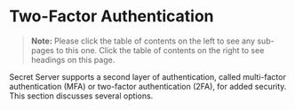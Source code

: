 [title]: # (Two-Factor Authentication)
[tags]: # (Authentication, Credentials, 2FA)
[priority]: #

# Two-Factor Authentication

> **Note:** Please click the table of contents on the left to see any sub-pages to this one. Click the table of contents on the right to see headings on this page.

Secret Server supports a second layer of authentication, called multi-factor authentication (MFA) or two-factor authentication (2FA), for added security. This section discusses several options.
